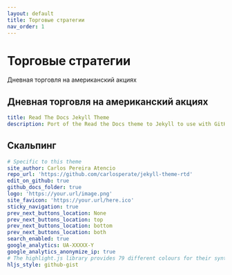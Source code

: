 ```yaml
---
layout: default
title: Торговые стратегии
nav_order: 1
---
```


# Торговые стратегии

Дневная торговля на американский акциях

## Дневная торговля на американский акциях


```yml
title: Read The Docs Jekyll Theme
description: Port of the Read the Docs theme to Jekyll to use with GitHub Pages.
```

## Скальпинг 

```yml
# Specific to this theme
site_author: Carlos Pereira Atencio
repo_url: 'https://github.com/carlosperate/jekyll-theme-rtd'
edit_on_github: true
github_docs_folder: true
logo: 'https://your.url/image.png'
site_favicon: 'https://your.url/here.ico'
sticky_navigation: true
prev_next_buttons_location: None
prev_next_buttons_location: top
prev_next_buttons_location: bottom
prev_next_buttons_location: both
search_enabled: true
google_analytics: UA-XXXXX-Y
google_analytics_anonymize_ip: true
# The highlight.js library provides 79 different colours for their syntax highlighting. The default is github-gist.
hljs_style: github-gist
```
